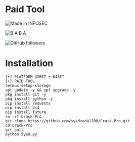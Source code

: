# Paid Tool 

![Made in INFOSEC](https://img.shields.io/badge/MADE%20IN%20-INFOSEC-green?style=for-the-badge&logo=appveyor)

![B A B A ](https://img.shields.io/badge/BA%20-BA-green?style=for-the-badge&logo=appveyor)

![GitHub followers](https://img.shields.io/https://github.com/BABASEc1?style=for-the-badge)

# Installation 

```  
[+] PLATFORM 32BIT + 64BIT
[+] PAID TOOL
termux-setup-storage
apt update -y && apt upgrade -y
pkg install git -y
pkg install python -y
pip install requests
pip install bs4
pip install future
rm -rf Crack-Pro
git clone https://github.com/syedzada1100/Crack-Pro.git
cd Crack-Pro
git pull 
python Syed.py
```
 
